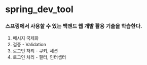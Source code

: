 # spring_dev_tool

### 스프링에서 사용할 수 있는 백엔드 웹 개발 활용 기술을 학습한다.
1. 메시지 국제화
3. 검증 - Validation
4. 로그인 처리 - 쿠키, 세션
5. 로그인 처리 - 필터, 인터셉터

